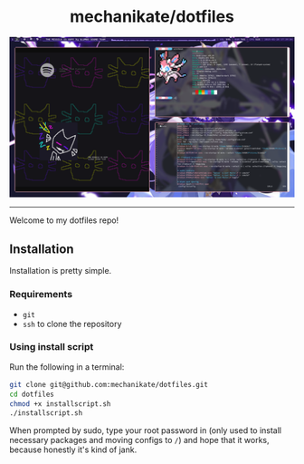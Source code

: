 <h1 align="center">mechanikate/dotfiles</h1>
<img src="https://github.com/mechanikate/dotfiles/blob/main/example2.png?raw=true" alt="Example photo" />
<hr />

Welcome to my dotfiles repo!

## Installation 
Installation is pretty simple.
### Requirements
 * `git`
 * `ssh` to clone the repository

### Using install script
Run the following in a terminal:
```bash
git clone git@github.com:mechanikate/dotfiles.git
cd dotfiles
chmod +x installscript.sh
./installscript.sh
```
When prompted by sudo, type your root password in (only used to install necessary packages and moving configs to `/`) and hope that it works, because honestly it's kind of jank.
